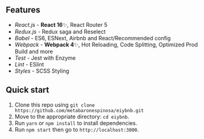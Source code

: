 ## Features

- _React.js_ - **React 16**✨, React Router 5
- _Redux.js_ - Redux saga and Reselect
- _Babel_ - ES6, ESNext, Airbnb and React/Recommended config
- _Webpack_ - **Webpack 4**✨, Hot Reloading, Code Splitting, Optimized Prod Build and more
- _Test_ - Jest with Enzyme
- _Lint_ - ESlint
- _Styles_ - SCSS Styling

## Quick start

1. Clone this repo using `git clone https://github.com/metabaronespinosa/eiybnb.git`
2. Move to the appropriate directory: `cd eiybnb`.<br />
3. Run `yarn` or `npm install` to install dependencies.<br />
4. Run `npm start` then go to `http://localhost:3000`.
